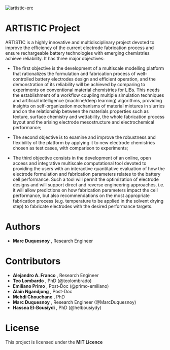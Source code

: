 ![artistic-erc](https://user-images.githubusercontent.com/50483699/86449612-b9113980-bd18-11ea-8ee0-ddd5cf7326a4.png)

ARTISTIC Project
========================================================
ARTISTIC is a highly innovative and multidisciplinary project devoted to improve the efficiency of the current electrode fabrication process and ensure rechargeable battery technologies with emerging chemistries achieve reliability. It has three major objectives:

 - The first objective is the development of a multiscale modelling platform that rationalizes the formulation and fabrication process of well-controlled battery electrodes design and efficient operation, and the demonstration of its reliability will be achieved by comparing to experiments on conventional material chemistries for LIBs. This needs the establishment of a workflow coupling multiple simulation techniques and artificial intelligence (machine/deep learning) algorithms, providing insights on self-organization mechanisms of material mixtures in slurries and on the relationship between the materials properties such as texture, surface chemistry and wettability, the whole fabrication process layout and the arising electrode mesostructure and electrochemical performance;

 - The second objective is to examine and improve the robustness and flexibility of the platform by applying it to new electrode chemistries chosen as test cases, with comparison to experiments;

 - The third objective consists in the development of an online, open access and integrative multiscale computational tool devoted to providing the users with an interactive quantitative evaluation of how the electrode formulation and fabrication parameters relates to the battery cell performance. Such a tool will permit the optimization of electrode designs and will support direct and reverse engineering approaches, i.e. it will allow predictions on how fabrication parameters impact the cell performance, but also recommendations on the most appropriate fabrication process (e.g. temperature to be applied in the solvent drying step) to fabricate electrodes with the desired performance targets.

 Authors
 ========================================================
  - **Marc Duquesnoy** , Research Engineer
  
 Contributors
========================================================
  - **Alejandro A. Franco** , Research Engineer
  - **Teo Lombardo** , PhD (@teolombrado)
  - **Emiliano Primo** , Post-Doc (@primo-emiliano)
  - **Alain Ngandjong** , Post-Doc
  - **Mehdi Chouchane** , PhD
  - **Marc Duquesnoy** , Research Engineer (@MarcDuquesnoy)
  - **Hassna El-Bousiydi** , PhD (@helbousiydy)
 
 License
========================================================

This project is licensed under the **MIT Licence**